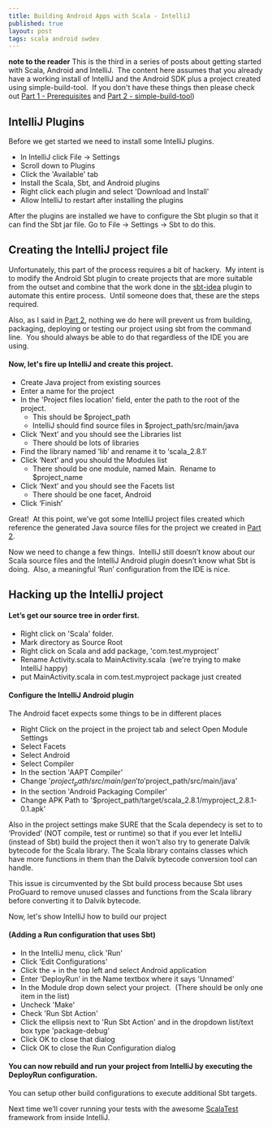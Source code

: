 ```yaml
---
title: Building Android Apps with Scala - IntelliJ
published: true
layout: post
tags: scala android swdev
---
```


**note to the reader** This is the third in a series of posts about getting
started with Scala, Android and IntelliJ.  The content here assumes that you
already have a working install of IntelliJ and the Android SDK plus a project
created using simple-build-tool.  If you don't have these things then please
check out [Part 1 - Prerequisites][1] and [Part 2 - simple-build-tool][2])

## IntelliJ Plugins

Before we get started we need to install some IntelliJ plugins.

* In IntelliJ click File -> Settings
* Scroll down to Plugins
* Click the 'Available' tab
* Install the Scala, Sbt, and Android plugins
* Right click each plugin and select 'Download and Install'
* Allow IntelliJ to restart after installing the plugins

After the plugins are installed we have to configure the Sbt plugin so that
it can find the Sbt jar file.  Go to File -> Settings -> Sbt to do this.

## Creating the IntelliJ project file

Unfortunately, this part of the process requires a bit of hackery.  My
intent is to modify the Android Sbt plugin to create projects that are more
suitable from the outset and combine that the work done in the [sbt-idea][3]
plugin to automate this entire process.  Until someone does that, these are
the steps required.

Also, as I said in [Part 2][2], nothing we do here will prevent us from
building, packaging, deploying or testing our project using sbt from the
command line.  You should always be able to do that regardless of the IDE you
are using.

#### Now, let's fire up IntelliJ and create this project.

  * Create Java project from existing sources
  * Enter a name for the project
  * In the 'Project files location' field, enter the path to the root of the project.
      * This should be $project_path
      * IntelliJ should find source files in $project_path/src/main/java
  * Click ‘Next’ and you should see the Libraries list
      * There should be lots of libraries
  * Find the library named ‘lib’ and rename it to ‘scala_2.8.1’
  * Click ‘Next’ and you should the Modules list
      * There should be one module, named Main.  Rename to $project_name
  * Click ‘Next’ and you should see the Facets list
      * There should be one facet, Android
  * Click ‘Finish’

Great!  At this point, we’ve got some IntelliJ project files created which
reference the generated Java source files for the project we created in [Part 2][2].

Now we need to change a few things.  IntelliJ still doesn’t know about our
Scala source files and the IntelliJ Android plugin doesn’t know what Sbt is
doing.  Also, a meaningful ‘Run’ configuration from the IDE is nice.

## Hacking up the IntelliJ project

#### Let’s get our source tree in order first.

  * Right click on 'Scala' folder.
  * Mark directory as Source Root
  * Right click on Scala and add package, 'com.test.myproject'
  * Rename Activity.scala to MainActivity.scala  (we're trying to make IntelliJ happy)
  * put MainActivity.scala in com.test.myproject package just created

#### Configure the IntelliJ Android plugin

The Android facet expects some things to be in different places

  * Right Click on the project in the project tab and select Open Module Settings
  * Select Facets
  * Select Android
  * Select Compiler
  * In the section 'AAPT Compiler'
  * Change '$project_path/src/main/gen'  to '$project_path/src/main/java'
  * In the section 'Android Packaging Compiler'
  * Change APK Path to '$project_path/target/scala_2.8.1/myproject_2.8.1-0.1.apk'

Also in the project settings make SURE that the Scala dependecy is set to to
‘Provided’ (NOT compile, test or runtime) so that if you ever let IntelliJ
(instead of Sbt) build the project then it won't also try to generate
Dalvik bytecode for the Scala library.  The Scala library contains classes
which have more functions in them than the Dalvik bytecode conversion tool can handle.

This issue is circumvented by the Sbt build process because Sbt uses ProGuard to
remove unused classes and functions from the Scala library before converting it to
Dalvik bytecode.

Now, let's show IntelliJ how to build our project

#### (Adding a Run configuration that uses Sbt)

  * In the IntelliJ menu, click 'Run'
  * Click 'Edit Configurations'
  * Click the + in the top left and select Android application
  * Enter ‘DeployRun’ in the Name textbox where it says 'Unnamed'
  * In the Module drop down select your project.  (There should be only one item in the list)
  * Uncheck 'Make'
  * Check 'Run Sbt Action'
  * Click the ellipsis next to 'Run Sbt Action' and in the dropdown list/text box type 'package-debug'
  * Click OK to close that dialog
  * Click OK to close the Run Configuration dialog

#### You can now rebuild and run your project from IntelliJ by executing the DeployRun configuration.

You can setup other build configurations to execute additional Sbt targets.

Next time we’ll cover running your tests with the awesome [ScalaTest][4] framework
from inside IntelliJ.

   [1]: http://nevercertain.com/2011/02/03/scala-android-intellij-win-part-1-prerequisites.html
   [2]: http://nevercertain.com/2011/02/03/scala-android-intellij-win-part-2-simple-build-tool.html
   [3]: https://github.com/mpeltonen/sbt-idea
   [4]: http://www.scalatest.org/

